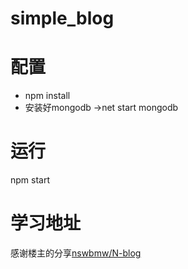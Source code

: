 # simple_blog

# 配置
- npm install
- 安装好mongodb ->net start mongodb

# 运行
npm start

# 学习地址
 感谢楼主的分享[nswbmw/N-blog](https://github.com/nswbmw/N-blog)



